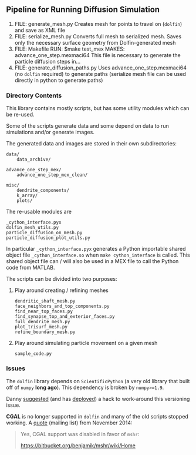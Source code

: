 ## Pipeline for Running Diffusion Simulation

1. FILE: generate_mesh.py
    Creates mesh for points to travel on (`dolfin`) and save as XML file
1. FILE: serialize_mesh.py
    Converts full mesh to serialized mesh.
    Saves only the necessary surface geometry from Dolfin-generated mesh
1. FILE: Makefile
    RUN: $make test_mex
    MAKES: advance_one_step.mexmaci64
   This file is necessary to generate the particle diffusion steps in...
1. FILE: generate_diffusion_paths.py
    Uses advance_one_step.mexmaci64 (no `dolfin` required) to generate paths
    (serialize mesh file can be used directly in python to generate paths)


### Directory Contents

This library contains mostly scripts, but has some utility modules
which can be re-used.

Some of the scripts generate data and some depend on data to run simulations
and/or generate images.

The generated data and images are stored in their own subdirectories:

```
data/
    data_archive/

advance_one_step_mex/
    advance_one_step_mex_clean/

misc/
    dendrite_components/
    k_array/
    plots/
```

The re-usable modules are

```
_cython_interface.pyx
dolfin_mesh_utils.py
particle_diffusion_on_mesh.py
particle_diffusion_plot_utils.py
```

In particular `_cython_interface.pyx` generates a Python importable shared
object file `_cython_interface.so` when `make cython_interface` is called.
This shared object file can / will also be used in a MEX file to call
the Python code from MATLAB.

The scripts can be divided into two purposes:

1.  Play around creating / refining meshes

    ```
    dendritic_shaft_mesh.py
    face_neighbors_and_top_components.py
    find_near_top_faces.py
    find_synapse_top_and_exterior_faces.py
    full_dendrite_mesh.py
    plot_trisurf_mesh.py
    refine_boundary_mesh.py
    ```

1.  Play around simulating particle movement on a given mesh

    ```
    sample_code.py
    ```

### Issues

The `dolfin` library depends on `ScientificPython` (a very old library that
built off of `numpy` **long ago**). This dependency is broken by
`numpy>=1.9`.

Danny [suggested][1] (and has [deployed][2]) a hack to work-around this
versioning issue.

**CGAL** is no longer supported in `dolfin` and many of the old scripts
stopped working. A [quote][3] (mailing list) from November 2014:

> Yes, CGAL support was disabled in favor of `mshr`:
>
> https://bitbucket.org/benjamik/mshr/wiki/Home

[1]: https://bitbucket.org/khinsen/scientificpython/issue/13/
[2]: https://gist.github.com/dhermes/38d8ff05267e861a4b01
[3]: http://fenicsproject.org/pipermail/fenics-support/2014-November/000961.html

